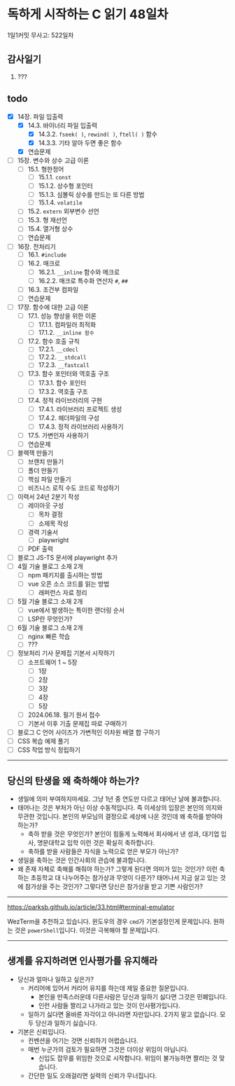 # 독하게 시작하는 C 읽기 48일차

1일1커밋 무사고: 522일차

## 감사일기

1. ???

## todo

- [x] 14장. 파일 입출력
  - [x] 14.3. 바이너리 파일 입출력
    - [x] 14.3.2. `fseek( )`, `rewind( )`, `ftell( )` 함수
    - [x] 14.3.3. 기타 알아 두면 좋은 함수
  - [x] 연습문제
- [ ] 15장. 변수와 상수 고급 이론
  - [ ] 15.1. 형한정어
    - [ ] 15.1.1. `const`
    - [ ] 15.1.2. 상수형 포인터
    - [ ] 15.1.3. 심볼릭 상수를 만드는 또 다른 방법
    - [ ] 15.1.4. `volatile`
  - [ ] 15.2. `extern` 외부변수 선언
  - [ ] 15.3. 형 재선언
  - [ ] 15.4. 열거형 상수
  - [ ] 연습문제
- [ ] 16장. 전처리기
  - [ ] 16.1. `#include`
  - [ ] 16.2. 매크로
    - [ ] 16.2.1. `__inline` 함수와 메크로
    - [ ] 16.2.2. 매크로 특수화 연산자 `#`, `##`
  - [ ] 16.3. 조건부 컴파일
  - [ ] 연습문제
- [ ] 17장. 함수에 대한 고급 이론
  - [ ] 17.1. 성능 향상을 위한 이론
    - [ ] 17.1.1. 컴파일러 최적화
    - [ ] 17.1.2. `__inline 함수`
  - [ ] 17.2. 함수 호출 규칙
    - [ ] 17.2.1. `__cdecl`
    - [ ] 17.2.2. `__stdcall`
    - [ ] 17.2.3. `__fastcall`
  - [ ] 17.3. 함수 포인터와 역호출 구조
    - [ ] 17.3.1. 함수 포인터
    - [ ] 17.3.2. 역호출 구조
  - [ ] 17.4. 정적 라이브러리의 구현
    - [ ] 17.4.1. 라이브러리 프로젝트 생성
    - [ ] 17.4.2. 헤더파일의 구성
    - [ ] 17.4.3. 정적 라이브러리 사용하기
  - [ ] 17.5. 가변인자 사용하기
  - [ ] 연습문제
- [ ] 블랙잭 만들기
  - [ ] 브랜치 만들기
  - [ ] 폴더 만들기
  - [ ] 핵심 파일 만들기
  - [ ] 비즈니스 로직 수도 코드로 작성하기
- [ ] 이력서 24년 2분기 작성
  - [ ] 레이아웃 구성
    - [ ] 목차 결정
    - [ ] 소제목 작성
  - [ ] 경력 기술서
    - [ ] playwright
  - [ ] PDF 출력
- [ ] 블로그 JS-TS 문서에 playwright 추가 
- [ ] 4월 기술 블로그 소재 2개
  - [ ] npm 패키지를 출시하는 방법
  - [ ] vue 오픈 소스 코드를 읽는 방법
    - [ ] 래퍼런스 자료 정리
- [ ] 5월 기술 블로그 소재 2개
  - [ ] vue에서 발생하는 특이한 랜더링 순서
  - [ ] LSP란 무엇인가?
- [ ] 6월 기술 블로그 소재 2개
  - [ ] nginx 빠른 학습
  - [ ] ???
- [ ] 정보처리 기사 문제집 기본서 시작하기
  - [ ] 소프트웨어 1 ~ 5장
    - [ ] 1장
    - [ ] 2장
    - [ ] 3장
    - [ ] 4장
    - [ ] 5장
  - [ ] 2024.06.18. 필기 원서 접수
  - [ ] 기본서 이후 기출 문제집 따로 구매하기
- [ ] 블로그 C 언어 사이즈가 가변적인 이차원 배열 합 구하기
- [ ] CSS 복습 예제 풀기
- [ ] CSS 작업 방식 정립하기

---

## 당신의 탄생을 왜 축하해야 하는가? 

- 생일에 의미 부여하지마세요. 그냥 1년 중 연도만 다르고 태어난 날에 불과합니다. 
- 태어나는 것은 부처가 아닌 이상 수동적입니다. 즉 이세상의 입장은 본인의 의지와 무관한 것입니다. 본인의 부모님의 결정으로 세상에 나온 것인데 왜 축하를 받아야하는가?
  - 축하 받을 것은 무엇인가? 본인이 힘들게 노력해서 회사에서 낸 성과, 대기업 입사, 명문대학교 입학 이런 것은 확실히 축하합니다.
  - 축하를 받을 사람들은 자식을 노력으로 얻은 부모가 아닌가?  
- 생일을 축하는 것은 인간사회의 관습에 불과합니다.
- 왜 존재 자체로 축해를 해줘야 하는가? 그렇게 된다면 의미가 있는 것인가? 이런 축하는 초등학교 대 나누어주는 참가상과 무엇이 다른가? 태어나서 지금 살고 있는 것에 참가상을 주는 것인가? 그렇다면 당신은 참가상을 받고 기쁜 사람인가?

---

https://parksb.github.io/article/33.html#terminal-emulator

WezTerm을 추천하고 있습니다. 윈도우의 경우 `cmd`가 기본설정인게 문제입니다. 원하는 것은 `powerShell`입니다. 이것은 극복해야 할 문제입니다.

---

## 생계를 유지하려면 인사평가를 유지해라

- 당신과 얼마나 일하고 싶은가?
  - 커리어에 있어서 커리어 유지를 하는데 제일 중요한 질문입니다.
    - 본인을 만족스러운데 다른사람은 당신과 일하기 싫다면 그것은 민폐입니다.
    - 인런 사람들 짤리고 나가라고 있는 것이 인사평가입니다.
  - 일하기 싫다면 올바른 자각이고 아니라면 자만입니다. 2가지 말고 없습니다. 모두 당신과 일하기 싫습니다.
- 기본은 신뢰입니다.
  - 컨벤션을 어기는 것면 신뢰하기 어렵습니다.
  - 매번 누군가의 검토가 필요하면 그것은 더이상 위임이 아닙니다.
    - 신입도 잡무를 위임한 것으로 시작합니다. 위임이 불가능하면 짤리는 것 맞습니다.
  - 간단한 일도 오래걸리면 실력의 신뢰가 무너집니다.

